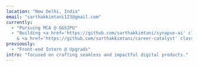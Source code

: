 ```yaml
---
location: "New Delhi, India"
email: "sarthakkimtani123@gmail.com"
currently:
  - "Pursuing MCA @ GGSIPU"
  - "Building <a href='https://github.com/sarthakkimtani/synapse-ai' class='underline cursor-pointer'>Synapse</a>
    & <a href='https://github.com/sarthakkimtani/career-catalyst' class='underline cursor-pointer'>CareerCatalyst</a>"
previously:
  - "Front-end Intern @ Upgradx"
intro: "focused on crafting seamless and impactful digital products."
---
```

